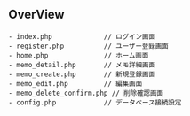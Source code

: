 ## OverView	
	- index.php             // ログイン画面
	- register.php          // ユーザー登録画面
	- home.php              // ホーム画面
	- memo_detail.php       // メモ詳細画面
	- memo_create.php       // 新規登録画面
	- memo_edit.php         // 編集画面
	- memo_delete_confirm.php // 削除確認画面
	- config.php            // データベース接続設定
